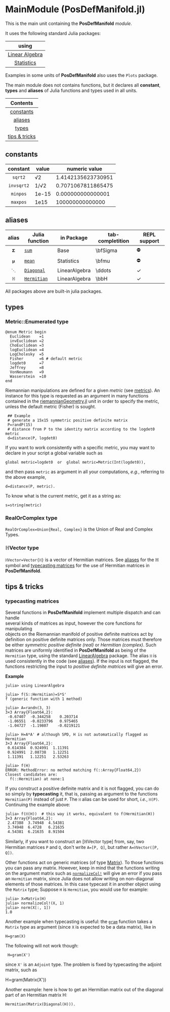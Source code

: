 # MainModule (PosDefManifold.jl)

This is the main unit containing the **PosDefManifold** *module*.

It uses the following standard Julia packages:

| using  |
|:----------:|
| [Linear Algebra](https://bit.ly/2W5Wq8W) |
| [Statistics](https://bit.ly/2Oem3li) |

Examples in some units of **PosDefManifold** also uses the `Plots` package.

The main module does not contains functions, but it declares all **constant**,
**types** and **aliases** of Julia functions and types used in all units.

| Contents  |
|:----------:|
| [constants](@ref) |
| [aliases](@ref) |
| [types](@ref) |
| [tips & tricks](@ref) |

## constants
| constant   | value | numeric value
|:----------:| ----------- | ----------- |
|`sqrt2` |√2 | 1.4142135623730951 |
|`invsqrt2`|1/√2 | 0.7071067811865475 |
|`minpos`| 1e-15 | 0.000000000000001|
|`maxpos`| 1e15 | 100000000000000|

## aliases

| alias   | Julia function | in Package | tab-completition | REPL support |
|:----------:| ----------- | ----------- | ----------- | ----------- |
|`𝚺` |[`sum`](https://bit.ly/2FcsAJg)|Base| \bfSigma | ⛔ |
|`𝛍`|[`mean`](https://bit.ly/2TOakA0)|Statistics| \bfmu | ⛔ |
|`⋱`|[`Diagonal`](https://bit.ly/2Jovxf8)|LinearAlgebra| \ddots | ✓ |
|`ℍ`|[`Hermitian`](https://bit.ly/2JOiROX)|LinearAlgebra| \bbH | ✓ |

All packages above are built-in julia packages.

## types

### Metric::Enumerated type
```
@enum Metric begin
  Euclidean    =1
  invEuclidean =2
  ChoEuclidean =3
  logEuclidean =4
  LogCholesky  =5
  Fisher       =6 # default metric
  logdet0      =7
  Jeffrey      =8
  VonNeumann   =9
  Wasserstein  =10
end
```

 Riemannian manipulations are defined for a given *metric* (see [metrics](@ref)).
 An instance for this type is requested as an argument in many functions
 contained in the [riemannianGeometry.jl](@ref) unit in order to specify
 the metric, unless the default metric (Fisher) is sought.

```
 ## Example
 # generate a 15x15 symmetric positive definite matrix
 P=randP(15)              
 # distance from P to the identity matrix according to the logdet0 metric
 d=distance(P, logdet0)  
```

 If you want to work consistently with a specific metric,
 you may want to declare in your script a global variable such as

    global metric=logdet0  or  global metric=Metric(Int(logdet0)),

 and then pass `metric` as argument in all your computations,
 *e.g.*, referring to the above example,

    d=distance(P, metric).

To know what is the current metric, get it as a string as:

    s=string(metric)

### RealOrComplex type
 `RealOrComplex=Union{Real, Complex}` is the Union of Real and Complex Types.

### ℍVector type
 `ℍVector=Vector{ℍ}` is a vector of Hermitian matrices. See [aliases](@def) for
 the ℍ symbol and [typecasting matrices](@def) for the use of Hermitian matrices
 in **PosDefManifold**.

## tips & tricks

### typecasting matrices
 Several functions in **PosDefManifold** implement multiple dispatch and can handle  
 several kinds of matrices as input, however the core functions for manipulating  
 objects on the Riemannian manifold of positive definite matrices act by definition
 on positive definite matrices only.
 Those matrices must therefore be either
 *symmetric positive definite (real)* or *Hermitian (complex)*.
 Such matrices are uniformly identified in **PosDefManifold** as being of the `Hermitian` type, using the standard [LinearAlgebra](https://bit.ly/2JOiROX) package.
 The alias `ℍ` is used consistently in the code (see [aliases](@ref)).
 If the input is not flagged, the functions restricting the input to *positive definite matrices* will give an error.

 **Example**

    julia> using LinearAlgebra

    julia> f(S::Hermitian)=S*S'
    f (generic function with 1 method)

    julia> A=randn(3, 3)
    3×3 Array{Float64,2}:
     -0.67407  -0.344258    0.203714
     -1.06551  -0.0233796   0.975465
     -1.04727  -1.19807    -0.0219121

    julia> H=A*A' # although SPD, H is not automatically flagged as Hermitian
    3×3 Array{Float64,2}:
     0.614384  0.924991  1.11391
     0.924991  2.08738   1.12251
     1.11391   1.12251   2.53263

    julia> f(H)
    ERROR: MethodError: no method matching f(::Array{Float64,2})
    Closest candidates are:
      f(::Hermitian) at none:1

 If you construct a positive definite matrix and it is not flagged,
 you can do so simply by **typecasting** it, that is, passing as argument to the
 functions `Hermitian(P)` instead of just `P`. The `ℍ` alias can be
 used for short, *i.e.*, `ℍ(P)`. Continuing the example above:

    julia> f(ℍ(H))  # this way it works, equivalent to f(Hermitian(H))
    3×3 Array{Float64,2}:
     2.47388  3.74948  4.54381
     3.74948  6.4728   6.21635
     4.54381  6.21635  8.91504

 Similarly, if you want to construct an [ℍVector type] from, say, two Hermitian
 matrices `P` and `Q`, don't write `A=[P, Q]`, but rather `A=ℍVector([P, Q])`.

 Other functions act on generic matrices (of type [Matrix](https://docs.julialang.org/en/v1/base/arrays/#Base.Matrix)).
 To those functions you can pass any matrix.
 However, keep in mind that the functions writing on the argument matrix such as
 [`normalizeCol!`](@ref) will give an error if you pass an `Hermitian` matrix,
 since Julia does not allow writing on non-diagonal elements of those matrices.
 In this case typecast it in another object using the `Matrix` type;
 Suppose `H` is `Hermitian`, you would use for example:

    julia> X=Matrix(H)
    julia> normalizeCol!(X, 1)
    julia> norm(X[:, 1])
    1.0

 Another example when typecasting is useful: the [`gram`](@ref) function
 takes a `Matrix` type as argument (since `X` is expected to be a data matrix),
 like in

    H=gram(X)

 The following will not work though:
```
 H=gram(X')
```

 since `X'` is an `Adjoint` type. The problem is fixed by typecasting the
 adjoint matrix, such as

  H=gram(Matrix(X'))

 Another example: here is how to get an Hermitian matrix out of the
 diagonal part of an Hermitian matrix H:

    Hermitian(Matrix(Diagonal(H))).
